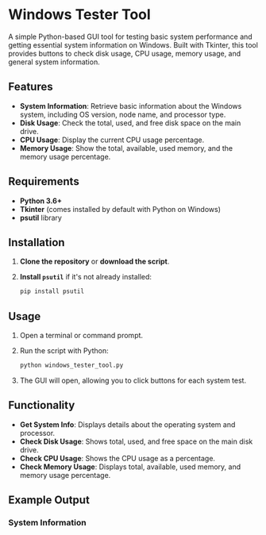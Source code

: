 # Windows Tester Tool

A simple Python-based GUI tool for testing basic system performance and getting essential system information on Windows. Built with Tkinter, this tool provides buttons to check disk usage, CPU usage, memory usage, and general system information. 

## Features

- **System Information**: Retrieve basic information about the Windows system, including OS version, node name, and processor type.
- **Disk Usage**: Check the total, used, and free disk space on the main drive.
- **CPU Usage**: Display the current CPU usage percentage.
- **Memory Usage**: Show the total, available, used memory, and the memory usage percentage.

## Requirements

- **Python 3.6+**
- **Tkinter** (comes installed by default with Python on Windows)
- **psutil** library

## Installation

1. **Clone the repository** or **download the script**.

2. **Install `psutil`** if it's not already installed:

    ```bash
    pip install psutil
    ```

## Usage

1. Open a terminal or command prompt.
2. Run the script with Python:

    ```bash
    python windows_tester_tool.py
    ```

3. The GUI will open, allowing you to click buttons for each system test.

## Functionality

- **Get System Info**: Displays details about the operating system and processor.
- **Check Disk Usage**: Shows total, used, and free space on the main disk drive.
- **Check CPU Usage**: Shows the CPU usage as a percentage.
- **Check Memory Usage**: Displays total, available, used memory, and memory usage percentage.

## Example Output

### System Information
